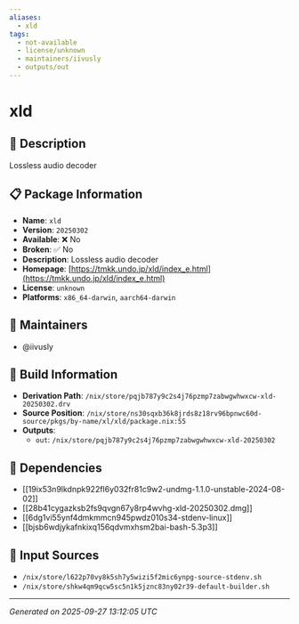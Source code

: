 ```yaml
---
aliases:
  - xld
tags:
  - not-available
  - license/unknown
  - maintainers/iivusly
  - outputs/out
---
```


# xld

## 📝 Description

Lossless audio decoder

## 📋 Package Information

- **Name**: `xld`
- **Version**: `20250302`
- **Available**: ❌ No
- **Broken**: ✅ No
- **Description**: Lossless audio decoder
- **Homepage**: [https://tmkk.undo.jp/xld/index_e.html](https://tmkk.undo.jp/xld/index_e.html)
- **License**: `unknown`
- **Platforms**: `x86_64-darwin`, `aarch64-darwin`
## 👥 Maintainers

- @iivusly


## 🔧 Build Information

- **Derivation Path**: `/nix/store/pqjb787y9c2s4j76pzmp7zabwgwhwxcw-xld-20250302.drv`
- **Source Position**: `/nix/store/ns30sqxb36k8jrds8z18rv96bpnwc60d-source/pkgs/by-name/xl/xld/package.nix:55`
- **Outputs**:
  - `out`:  `/nix/store/pqjb787y9c2s4j76pzmp7zabwgwhwxcw-xld-20250302`

## 🔗 Dependencies

- [[19ix53n9lkdnpk922fl6y032fr81c9w2-undmg-1.1.0-unstable-2024-08-02]]
- [[28b41cygazksb2fs9qvgn67y8rp4wvhg-xld-20250302.dmg]]
- [[6dg1vi55ynf4dmkmmcn945pwdz010s34-stdenv-linux]]
- [[bjsb6wdjykafnkixq156qdvmxhsm2bai-bash-5.3p3]]

## 📁 Input Sources

- `/nix/store/l622p70vy8k5sh7y5wizi5f2mic6ynpg-source-stdenv.sh`
- `/nix/store/shkw4qm9qcw5sc5n1k5jznc83ny02r39-default-builder.sh`

---
*Generated on 2025-09-27 13:12:05 UTC*
